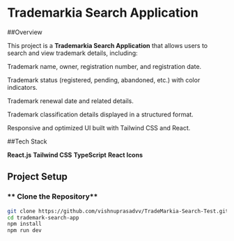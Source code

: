 # Trademarkia Search Application

##Overview

This project is a **Trademarkia Search Application** that allows users to search and view trademark details, including:

Trademark name, owner, registration number, and registration date.

Trademark status (registered, pending, abandoned, etc.) with color indicators.

Trademark renewal date and related details.

Trademark classification details displayed in a structured format.

Responsive and optimized UI built with Tailwind CSS and React.


##Tech Stack

**React.js**
**Tailwind CSS**
**TypeScript**
**React Icons**

##  Project Setup  
### ** Clone the Repository**  
```sh
git clone https://github.com/vishnuprasadvv/TradeMarkia-Search-Test.git
cd trademark-search-app 
npm install
npm run dev

